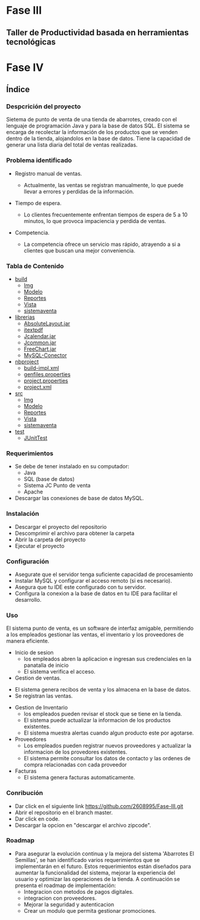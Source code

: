 # Fase III
## Taller de Productividad basada en herramientas tecnológicas


# Fase IV
## Índice
### Despcrición del proyecto

Sietema de punto de venta de una tienda de abarrotes, creado con el lenguaje de programación Java y para la base de datos SQL. El sistema se encarga de recolectar la información de los productos que se venden dentro de la tienda, alojandolos en la base de datos. Tiene la capacidad de generar una lista diaria del total de ventas realizadas. 

### Problema identificado

* Registro manual de ventas.
  - Actualmente, las ventas se registran manualmente, lo que puede llevar a errores y perdidas de la información. 

* Tiempo de espera.
  - Lo clientes frecuentemente enfrentan tiempos de espera de 5 a 10 minutos, lo que provoca impaciencia y perdida de ventas. 

* Competencia.
  - La competencia ofrece un servicio mas rápido, atrayendo a si a clientes que buscan una mejor conveniencia.

### Tabla de Contenido

* [build](https://github.com/2608995/Fase-III/blob/056042a90ff9a7c393753e472d6326bbf900dfdb/build.xml)
  - [Img](https://github.com/2608995/Fase-III/tree/056042a90ff9a7c393753e472d6326bbf900dfdb/src/Img)
  - [Modelo](https://github.com/2608995/Fase-III/tree/056042a90ff9a7c393753e472d6326bbf900dfdb/src/Modelo)
  - [Reportes](https://github.com/2608995/Fase-III/tree/056042a90ff9a7c393753e472d6326bbf900dfdb/src/Reportes)
  - [Vista](https://github.com/2608995/Fase-III/tree/056042a90ff9a7c393753e472d6326bbf900dfdb/src/Vista)
  - [sistemaventa](https://github.com/2608995/Fase-III/tree/056042a90ff9a7c393753e472d6326bbf900dfdb/src/sistemaventa)
* [librerias](https://github.com/2608995/Fase-III/tree/519d3ec3f00c383243a3a556618b517a2140671e/librerias)
  - [AbsoluteLayout.jar](https://github.com/2608995/Fase-III/blob/056042a90ff9a7c393753e472d6326bbf900dfdb/librerias/AbsoluteLayout.jar)
  - [itextpdf](https://github.com/2608995/Fase-III/blob/056042a90ff9a7c393753e472d6326bbf900dfdb/librerias/itextpdf-5.5.1.jar)
  - [Jcalendar.jar](https://github.com/2608995/Fase-III/blob/056042a90ff9a7c393753e472d6326bbf900dfdb/librerias/jcalendar-1.4.jar)
  - [Jcommon.jar](https://github.com/2608995/Fase-III/blob/056042a90ff9a7c393753e472d6326bbf900dfdb/librerias/jcommon-1.0.23.jar)
  - [FreeChart.jar](https://github.com/2608995/Fase-III/blob/056042a90ff9a7c393753e472d6326bbf900dfdb/librerias/jfreechart-1.0.19.jar)
  - [MySQL-Conector](https://github.com/2608995/Fase-III/blob/056042a90ff9a7c393753e472d6326bbf900dfdb/librerias/mysql-connector-java-8.0.19.jar)
* [nbproject](https://github.com/2608995/Fase-III/tree/056042a90ff9a7c393753e472d6326bbf900dfdb/nbproject)
  - [build-impl.xml](https://github.com/2608995/Fase-III/blob/056042a90ff9a7c393753e472d6326bbf900dfdb/nbproject/build-impl.xml)
  - [genfiles.properties](https://github.com/2608995/Fase-III/blob/056042a90ff9a7c393753e472d6326bbf900dfdb/nbproject/genfiles.properties)
  - [project.properties](https://github.com/2608995/Fase-III/blob/056042a90ff9a7c393753e472d6326bbf900dfdb/nbproject/project.properties)
  - [project.xml](https://github.com/2608995/Fase-III/blob/056042a90ff9a7c393753e472d6326bbf900dfdb/nbproject/project.xml)
* [src](https://github.com/2608995/Fase-III/tree/056042a90ff9a7c393753e472d6326bbf900dfdb/src)
  - [Img](https://github.com/2608995/Fase-III/tree/056042a90ff9a7c393753e472d6326bbf900dfdb/src/Img)
  - [Modelo](https://github.com/2608995/Fase-III/tree/056042a90ff9a7c393753e472d6326bbf900dfdb/src/Modelo)
  - [Reportes](https://github.com/2608995/Fase-III/tree/056042a90ff9a7c393753e472d6326bbf900dfdb/src/Reportes)
  - [Vista](https://github.com/2608995/Fase-III/tree/056042a90ff9a7c393753e472d6326bbf900dfdb/src/Vista)
  - [sistemaventa](https://github.com/2608995/Fase-III/tree/056042a90ff9a7c393753e472d6326bbf900dfdb/src/sistemaventa)
* [test](https://github.com/2608995/Fase-III/tree/056042a90ff9a7c393753e472d6326bbf900dfdb/test)
  - [JUnitTest](https://github.com/2608995/Fase-III/blob/056042a90ff9a7c393753e472d6326bbf900dfdb/test/NewEmptyJUnitTest.java)

### Requerimientos 
* Se debe de tener instalado en su computador:
  - Java
  - SQL (base de datos)
  - Sistema JC Punto de venta
  - Apache
* Descargar las conexiones de base de datos MySQL.

### Instalación 
* Descargar el proyecto del repositorio
* Descomprimir el archivo para obtener la carpeta
* Abrir la carpeta del proyecto
* Ejecutar el proyecto

### Configuración 
* Asegurate que el servidor tenga suficiente capacidad de procesamiento
* Instalar MySQL y configurar el acceso remoto (si es necesario).
* Asegura que tu IDE este configurado con tu servidor.
* Configura la conexion a la base de datos en tu IDE para facilitar el desarrollo. 

### Uso
El sistema punto de venta, es un software de interfaz amigable, permitiendo a los empleados gestionar las ventas, el inventario y los proveedores de manera eficiente.
* Inicio de sesion
  - los empleados abren la aplicacion e ingresan sus credenciales en la panatalla de inicio
  - El sistema verifica el acceso.
* Gestion de ventas.
 - El sistema genera recibos de venta y los almacena en la base de datos.
 - Se registran las ventas.
* Gestion de Inventario
  - los empleados pueden revisar el stock que se tiene en la tienda.
  - El sistema puede actualizar la informacion de los productos existentes.
  - El sistema muestra alertas cuando algun producto este por agotarse.
* Proveedores
  - Los empleados pueden registrar nuevos proveedores y actualizar la informacion de los provedores existentes.
  - El sistema permite consultar los datos de contacto y las ordenes de compra relacionadas con cada proveedor
* Facturas
  - El sistema genera facturas automaticamente. 

### Conribución 

* Dar click en el siguiente link https://github.com/2608995/Fase-III.git
* Abrir el repositorio en el branch master.
* Dar click en code.
* Descargar la opcion en "descargar el archivo zipcode". 

### Roadmap

* Para asegurar la evolución continua y la mejora del sistema 'Abarrotes El Semillas', se han identificado varios requerimientos que se implementarán en el futuro. Estos requerimientos están diseñados para aumentar la funcionalidad del sistema, mejorar la experiencia del usuario y optimizar las operaciones de la tienda. A continuación se presenta el roadmap de implementación:
  - Integracion con metodos de pagos digitales.
  - integracion con proveedores.
  - Mejorar la seguridad y autenticacion
  - Crear un modulo que permita gestionar promociones. 







